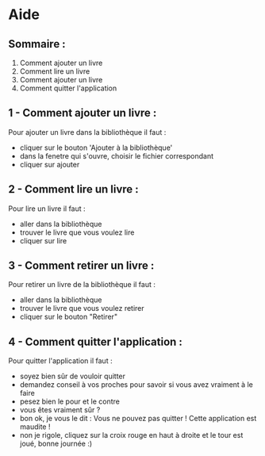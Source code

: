 # Aide

## Sommaire :

 1. Comment ajouter un livre
 2. Comment lire un livre
 3. Comment ajouter un livre
 4. Comment quitter l'application

## 1 - Comment ajouter un livre :

Pour ajouter un livre dans la bibliothèque il faut :
- cliquer sur le bouton 'Ajouter à la bibliothèque'
- dans la fenetre qui s'ouvre, choisir le fichier correspondant
- cliquer sur ajouter

## 2 - Comment lire un livre :

Pour lire un livre il faut :
- aller dans la bibliothèque
- trouver le livre que vous voulez lire
- cliquer sur lire

## 3 - Comment retirer un livre :

Pour retirer un livre de la bibliothèque il faut :
- aller dans la bibliothèque
- trouver le livre que vous voulez retirer
- cliquer sur le bouton "Retirer"

## 4 - Comment quitter l'application :

Pour quitter l'application il faut :
- soyez bien sûr de vouloir quitter
- demandez conseil à vos proches pour savoir si vous avez vraiment à le faire
- pesez bien le pour et le contre
- vous êtes vraiment sûr ?
- bon ok, je vous le dit : Vous ne pouvez pas quitter ! Cette application est maudite !
- non je rigole, cliquez sur la croix rouge en haut à droite et le tour est joué, bonne journée :)

